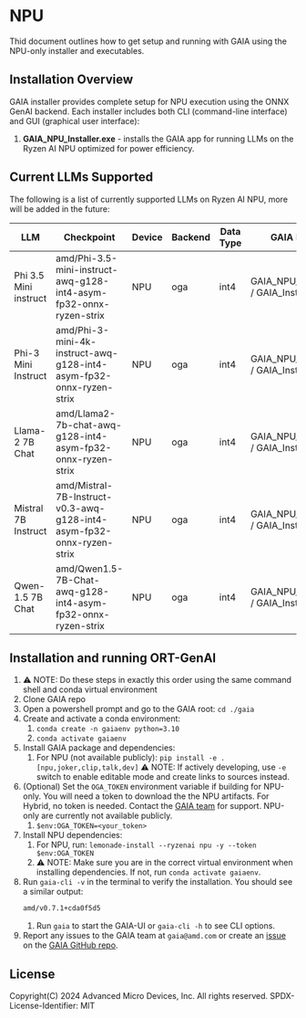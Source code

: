 # NPU
Thid document outlines how to get setup and running with GAIA using the NPU-only installer and executables.

## Installation Overview

GAIA installer provides complete setup for NPU execution using the ONNX GenAI backend. Each installer includes both CLI (command-line interface) and GUI (graphical user interface):

1. **GAIA_NPU_Installer.exe** - installs the GAIA app for running LLMs on the Ryzen AI NPU optimized for power efficiency.


## Current LLMs Supported
The following is a list of currently supported LLMs on Ryzen AI NPU, more will be added in the future:

| LLM                    | Checkpoint                                                            | Device   | Backend            | Data Type | GAIA Installer                              |
| -----------------------|-----------------------------------------------------------------------|----------|--------------------|-----------|---------------------------------------------|
| Phi 3.5 Mini instruct  | amd/Phi-3.5-mini-instruct-awq-g128-int4-asym-fp32-onnx-ryzen-strix    | NPU      | oga                | int4      | GAIA_NPU_Installer.exe / GAIA_Installer.exe |
| Phi-3 Mini Instruct    | amd/Phi-3-mini-4k-instruct-awq-g128-int4-asym-fp32-onnx-ryzen-strix   | NPU      | oga                | int4      | GAIA_NPU_Installer.exe / GAIA_Installer.exe |
| Llama-2 7B Chat        | amd/Llama2-7b-chat-awq-g128-int4-asym-fp32-onnx-ryzen-strix           | NPU      | oga                | int4      | GAIA_NPU_Installer.exe / GAIA_Installer.exe |
| Mistral 7B Instruct    | amd/Mistral-7B-Instruct-v0.3-awq-g128-int4-asym-fp32-onnx-ryzen-strix | NPU      | oga                | int4      | GAIA_NPU_Installer.exe / GAIA_Installer.exe |
| Qwen-1.5 7B Chat       | amd/Qwen1.5-7B-Chat-awq-g128-int4-asym-fp32-onnx-ryzen-strix          | NPU      | oga                | int4      | GAIA_NPU_Installer.exe / GAIA_Installer.exe |

## Installation and running ORT-GenAI
1. ⚠️ NOTE: Do these steps in exactly this order using the same command shell and conda virtual environment
1. Clone GAIA repo
1. Open a powershell prompt and go to the GAIA root: `cd ./gaia`
1. Create and activate a conda environment:
    1. `conda create -n gaiaenv python=3.10`
    1. `conda activate gaiaenv`
1. Install GAIA package and dependencies:
    1. For NPU (not available publicly): `pip install -e .[npu,joker,clip,talk,dev]`
    ⚠️ NOTE: If actively developing, use `-e` switch to enable editable mode and create links to sources instead.
1. (Optional) Set the `OGA_TOKEN` environment variable if building for NPU-only. You will need a token to download the the NPU artifacts. For Hybrid, no token is needed. Contact the [GAIA team](mailto:gaia@amd.com) for support. NPU-only are currently not available publicly.
    1. `$env:OGA_TOKEN=<your_token>`
1. Install NPU dependencies:
    1. For NPU, run: `lemonade-install --ryzenai npu -y --token $env:OGA_TOKEN`
    1. ⚠️ NOTE: Make sure you are in the correct virtual environment when installing dependencies. If not, run `conda activate gaiaenv`.
1. Run `gaia-cli -v` in the terminal to verify the installation. You should see a similar output:
    ```bash
    amd/v0.7.1+cda0f5d5
    ```
    1. Run `gaia` to start the GAIA-UI or `gaia-cli -h` to see CLI options.
1. Report any issues to the GAIA team at `gaia@amd.com` or create an [issue](https://github.com/aigdat/gaia/issues) on the [GAIA GitHub repo](https://github.com/aigdat/gaia.git).

## License

Copyright(C) 2024 Advanced Micro Devices, Inc. All rights reserved.
SPDX-License-Identifier: MIT
